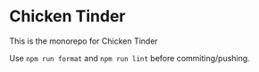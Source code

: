 # Chicken Tinder

This is the monorepo for Chicken Tinder

Use `npm run format` and `npm run lint` before commiting/pushing.
